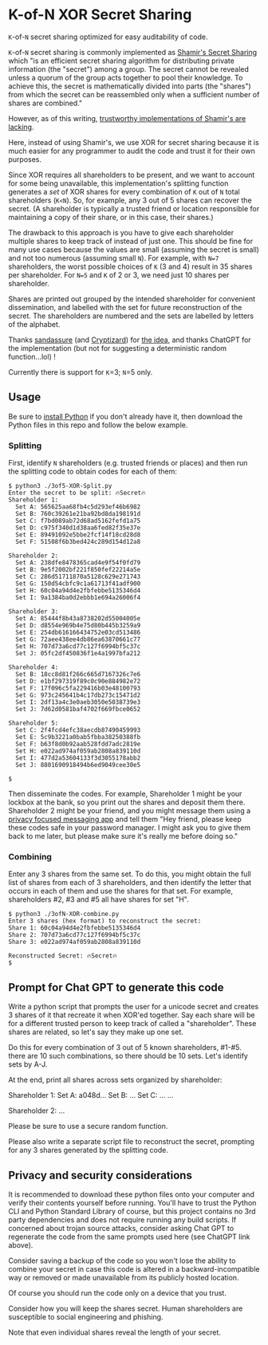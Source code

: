 # K-of-N XOR Secret Sharing

`K`-of-`N` secret sharing optimized for easy auditability of code.

`K`-of-`N` secret sharing is commonly implemented as [Shamir's Secret Sharing](https://en.wikipedia.org/wiki/Shamir%27s_secret_sharing) which "is an efficient secret sharing algorithm for distributing private information (the "secret") among a group. The secret cannot be revealed unless a quorum of the group acts together to pool their knowledge. To achieve this, the secret is mathematically divided into parts (the "shares") from which the secret can be reassembled only when a sufficient number of shares are combined."

However, as of this writing, [trustworthy implementations of Shamir's are lacking](https://www.reddit.com/r/cryptography/comments/1et5hy0/shamirs_secret_sharing_for_common_people/).

Here, instead of using Shamir's, we use XOR for secret sharing because it is much easier for any programmer to audit the code and trust it for their own purposes.

Since XOR requires all shareholders to be present, and we want to account for some being unavailable, this implementation's splitting function generates a *set* of XOR shares for every combination of `K` out of `N` total shareholders (`K<N`). So, for example, any 3 out of 5 shares can recover the secret. (A shareholder is typically a trusted friend or location responsible for maintaining a copy of their share, or in this case, their shares.)

The drawback to this approach is you have to give each shareholder multiple shares to keep track of instead of just one. This should be fine for many use cases because the values are small (assuming the secret is small) and not too numerous (assuming small `N`). For example, with `N=7` shareholders, the worst possible choices of `K` (3 and 4) result in 35 shares per shareholder. For `N=5` and `K` of 2 or 3, we need just 10 shares per shareholder.

Shares are printed out grouped by the intended shareholder for convenient dissemination, and labelled with the set for future reconstruction of the secret. The shareholders are numbered and the sets are labelled by letters of the alphabet.

Thanks [sandassure](https://www.reddit.com/user/sandassure/) (and [Cryptizard](https://www.reddit.com/user/Cryptizard/)) for [the idea](https://www.reddit.com/r/cryptography/comments/1et5hy0/comment/lm3sz9j/), and thanks ChatGPT for the implementation (but not for suggesting a deterministic random function...lol) !

Currently there is support for `K`=3; `N`=5 only.

## Usage

Be sure to [install Python](https://www.google.com/search?q=install+python) if you don't already have it, then download the Python files in this repo and follow the below example.

### Splitting

First, identify `N` shareholders (e.g. trusted friends or places) and then run the splitting code to obtain codes for each of them:

```
$ python3 ./3of5-XOR-Split.py
Enter the secret to be split: 🔥Secret🔥
Shareholder 1:
  Set A: 565625aa68fb4c5d293ef46b6982
  Set B: 760c39261e21ba92bd8da198191d
  Set C: f7bd089ab72d68ad5162fefd1a75
  Set D: c975f340d1d38aa6fed82f35e37e
  Set E: 89491092e5bbe2fcf14f18cd28d8
  Set F: 51508f6b3bed424c289d154d12a8

Shareholder 2:
  Set A: 238dfe8478365cad4e9f54f0fd79
  Set B: 9e5f2002bf221f850fef22214a5e
  Set C: 286d51711870a5128c629e271743
  Set G: 150d54cbfc9c1a61713f41adf900
  Set H: 60c04a94d4e2fbfebbe5135346d4
  Set I: 9a1384ba0d2ebbb1e694a26006f4

Shareholder 3:
  Set A: 85444f8b43a8738202d55004005e
  Set D: d8554e969b4e75d80b445b3259a9
  Set E: 254db616166434752e03cd513486
  Set G: 72aee438ee4db86ea63870661c77
  Set H: 707d73a6cd77c127f6994bf5c37c
  Set J: 05fc2df450836f1e4a1997bfa212

Shareholder 4:
  Set B: 18cc8d81f266c665d7167326c7e6
  Set D: e1bf297319f89c0c90e884982e72
  Set F: 17f096c5fa229416b03e48100793
  Set G: 973c245641b4c17db273c15471d2
  Set I: 2df13a4c3e0aeb3050e5038739e3
  Set J: 7d62d0581baf4702f669fbce0652

Shareholder 5:
  Set C: 2f4fcd4efc38aecdb87490459993
  Set E: 5c9b3221a0bab5fbba38250388fb
  Set F: b63f8d0b92aab528fdd7adc2819e
  Set H: e022ad974af059ab2808a839110d
  Set I: 477d2a53604133f3d3055178abb2
  Set J: 8801690918494b6ed9049cee30e5

$
```

Then disseminate the codes. For example, Shareholder 1 might be your lockbox at the bank, so you print out the shares and deposit them there. Shareholder 2 might be your friend, and you might message them using a [privacy focused messaging app](https://www.google.com/search?q=privacy+focused+messaging+app) and tell them "Hey friend, please keep these codes safe in your password manager. I might ask you to give them back to me later, but please make sure it's really me before doing so." 

### Combining

Enter any 3 shares from the same set. To do this, you might obtain the full list of shares from each of 3 shareholders, and then identify the letter that occurs in each of them and use the shares for that set. For example, shareholders #2, #3 and #5 all have shares for set "H".

```
$ python3 ./3ofN-XOR-combine.py 
Enter 3 shares (hex format) to reconstruct the secret:
Share 1: 60c04a94d4e2fbfebbe5135346d4
Share 2: 707d73a6cd77c127f6994bf5c37c
Share 3: e022ad974af059ab2808a839110d

Reconstructed Secret: 🔥Secret🔥
$
```

## Prompt for Chat GPT to generate this code

Write a python script that prompts the user for a unicode secret and creates 3 shares of it that recreate it when XOR'ed together. Say each share will be for a different trusted person to keep track of called a "shareholder". These shares are related, so let's say they make up one set.

Do this for every combination of 3 out of 5 known shareholders, #1-#5. there are 10 such combinations, so there should be 10 sets. Let's identify sets by A-J.

At the end, print all shares across sets organized by shareholder:

Shareholder 1:
Set A:  a048d...
Set B: ...
Set C: ...
...

Shareholder 2:
...

Please be sure to use a secure random function.

Please also write a separate script file to reconstruct the secret, prompting for any 3 shares generated by the splitting code.

## Privacy and security considerations

It is recommended to download these python files onto your computer and verify their contents yourself before running. You'll have to trust the Python CLI and Python Standard Library of course, but this project contains no 3rd party dependencies and does not require running any build scripts. If concerned about trojan source attacks, consider asking Chat GPT to regenerate the code from the same prompts used here (see ChatGPT link above).

Consider saving a backup of the code so you won't lose the ability to combine your secret in case this code is altered in a backward-incompatible way or removed or made unavailable from its publicly hosted location.

Of course you should run the code only on a device that you trust.

Consider how you will keep the shares secret. Human shareholders are susceptible to social engineering and phishing.

Note that even individual shares reveal the length of your secret.

